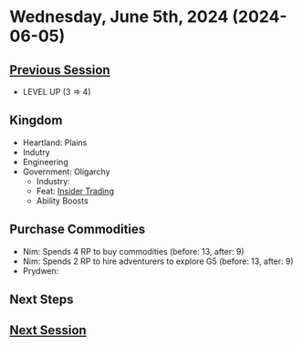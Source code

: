 # Wednesday, June 5th, 2024 (2024-06-05)

## [Previous Session](./2024-05-22.md)

- LEVEL UP (3 => 4)

## Kingdom

- Heartland: Plains
- Indutry
- Engineering
- Government: Oligarchy
  - Industry:
  - Feat: [Insider Trading](https://2e.aonprd.com/Feats.aspx?ID=3915)
  - Ability Boosts

## Purchase Commodities

- Nim: Spends 4 RP to buy commodities (before: 13, after: 9)
- Nim: Spends 2 RP to hire adventurers to explore G5 (before: 13, after: 9)
- Prydwen:

## Next Steps

## [Next Session](./2024-07-10.md)
